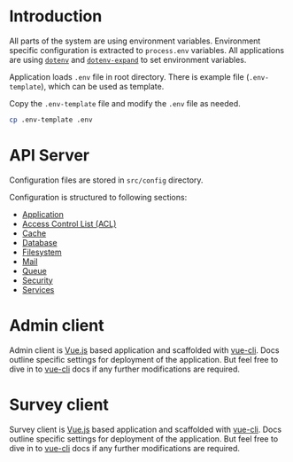 # Introduction

All parts of the system are using environment variables. Environment specific configuration is extracted to `process.env` variables. All applications are using [`dotenv`](https://github.com/motdotla/dotenv) and [`dotenv-expand`](https://github.com/motdotla/dotenv-expand) to set environment variables.

Application loads `.env` file in root directory. There is example file (`.env-template`), which can be used as template.

Copy the `.env-template` file and modify the `.env` file as needed.

```sh
cp .env-template .env
```

# API Server

Configuration files are stored in `src/config` directory.

Configuration is structured to following sections:

* [Application](/config/api-server/application.md)
* [Access Control List (ACL)](/config/api-server/acl.md)
* [Cache](/config/api-server/cache.md)
* [Database](/config/api-server/database.md)
* [Filesystem](/config/api-server/filesystem.md)
* [Mail](/config/api-server/mail.md)
* [Queue](/config/api-server/queue.md)
* [Security](/config/api-server/security.md)
* [Services](/config/api-server/services.md)

# Admin client

Admin client is [Vue.js](https://vuejs.org) based application and scaffolded with [vue-cli](https://cli.vuejs.org). Docs outline specific settings for deployment of the application. But feel free to dive in to [vue-cli](https://cli.vuejs.org) docs if any further modifications are required.

# Survey client

Survey client is [Vue.js](https://vuejs.org) based application and scaffolded with [vue-cli](https://cli.vuejs.org). Docs outline specific settings for deployment of the application. But feel free to dive in to [vue-cli](https://cli.vuejs.org) docs if any further modifications are required.
